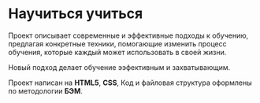 # Научиться учиться

Проект описывает современные и эффективные подходы к обучению,
предлагая конкретные техники, помогающие изменить процесс обучения,
которые каждый может использовать в своей жизни.

Новый подход делает обучение ээфективным и захватывающим.

Проект написан на **HTML5**, **CSS**, Код и файловая структура оформлены по методологии **БЭМ**.

